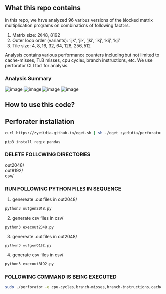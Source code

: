 ## What this repo contains

In this repo, we have analyzed 96 various versions of the blocked matrix multiplication programs on combinations of following factors.
1. Matrix size: 2048, 8192
2. Outer loop order (variants): ‘ijk’, ‘jik’, ‘jki’, ‘ikj’, ‘kij’, ‘kji’
3. Tile size: 4, 8, 16, 32, 64, 128, 256, 512

Analysis contains various performance counters including but not limited to cache-misses, TLB misses, cpu cycles, branch instructions, etc. We use perforator CLI tool for analysis.

### Analysis Summary
![image](https://user-images.githubusercontent.com/59387624/196910151-276b9615-5f6d-4ef3-9486-8ee5df1f5598.png)
![image](https://user-images.githubusercontent.com/59387624/196910286-791060e7-397a-4c09-bfc9-111da1b98b02.png)
![image](https://user-images.githubusercontent.com/59387624/196910349-919b21f1-1966-49b4-99f0-060f952f96ee.png)
![image](https://user-images.githubusercontent.com/59387624/196910403-a131ffa7-646c-4bee-bcdf-9d8bf4c7d646.png)


## How to use this code?
## Perforater installation 
```bash
curl https://zyedidia.github.io/eget.sh | sh ./eget zyedidia/perforator
```
```bash
pip3 install regex pandas
```

### DELETE FOLLOWING DIRECTORIES
out2048/ </br>
out8192/ </br>
csv/ </br>

### RUN FOLLOWING PYTHON FILES IN SEQUENCE

1.  genereate .out files in out2048/
```bash
python3 outgen2048.py
```

2. generate csv files in csv/
```bash
python3 execout2048.py
```

3. genereate .out files in out2048/
```bash
python3 outgen8192.py
```

4. generate csv files in csv/
```bash
python3 execout8192.py
```

### FOLLOWING COMMAND IS BEING EXECUTED

```bash
sudo ./perforator -e cpu-cycles,branch-misses,branch-instructions,cache-misses,dtlb-read-accesses,dtlb-read-accesses,dtlb-read-misses,dtlb-write-misses,l1d-read-accesses,l1d-read-misses,l1d-write-accesses,l1i-read-misses,ll-read-accesses,ll-read-misses,ll-write-accesses,ll-write-misses -r multiplication --csv ./out2048/v3_2048_32 > csv/v3_2048_32.csv
```
